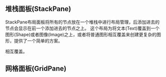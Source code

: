 




## 堆栈面板(StackPane)
StackPane布局面板将所有的节点放在一个堆栈中进行布局管理，后添加进去的节点会显示在前一个添加进去的节点之上。
这个布局为将文本(Text)覆盖到一个图形(Shape)或者图像(Image)之上，或者将普通图形相互覆盖来创建更复杂的图形，提供了一个简单的方案。


相互覆盖。

## 网格面板(GridPane)



